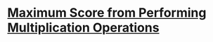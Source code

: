 # [Maximum Score from Performing Multiplication Operations](https://leetcode.com/problems/maximum-score-from-performing-multiplication-operations/description/)